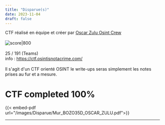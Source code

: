 ```yaml
---
title: "Disparue(s)"
date: 2023-11-04
draft: false
---
```


CTF réalisé en équipe et créer par [Oscar Zulu Osint Crew](https://www.linkedin.com/company/oscar-zulu-osint/)
\
\
![score|800](/images/Disparue/score.png)
\
\
25 / 191 (Teams)
\
info : https://ctf.osintisnotacrime.com/
\
\
Il s'agit d'un CTF orienté OSINT le write-ups seras simplement les notes prises au fur et a mesure.


# CTF completed 100%

{{< embed-pdf url="/images/Disparue/Mur_BOZO35D_OSCAR_ZULU.pdf">}}

-----------
